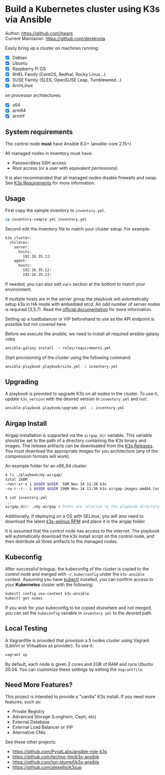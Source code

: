 # Build a Kubernetes cluster using K3s via Ansible

Author: <https://github.com/itwars>  
Current Maintainer: <https://github.com/dereknola>

Easily bring up a cluster on machines running:

- [X] Debian
- [X] Ubuntu
- [X] Raspberry Pi OS
- [X] RHEL Family (CentOS, Redhat, Rocky Linux...)
- [X] SUSE Family (SLES, OpenSUSE Leap, Tumbleweed...)
- [X] ArchLinux

on processor architectures:

- [X] x64
- [X] arm64
- [X] armhf

## System requirements

The control node **must** have Ansible 8.0+ (ansible-core 2.15+)

All managed nodes in inventory must have:
- Passwordless SSH access
- Root access (or a user with equivalent permissions) 

It is also recommended that all managed nodes disable firewalls and swap. See [K3s Requirements](https://docs.k3s.io/installation/requirements) for more information.

## Usage

First copy the sample inventory to `inventory.yml`.

```bash
cp inventory-sample.yml inventory.yml
```

Second edit the inventory file to match your cluster setup. For example:
```bash
k3s_cluster:
  children:
    server:
      hosts:
        192.16.35.11:
    agent:
      hosts:
        192.16.35.12:
        192.16.35.13:
```

If needed, you can also edit `vars` section at the bottom to match your environment.

If multiple hosts are in the server group the playbook will automatically setup k3s in HA mode with embedded etcd.
An odd number of server nodes is required (3,5,7). Read the [official documentation](https://docs.k3s.io/datastore/ha-embedded) for more information.

Setting up a loadbalancer or VIP beforehand to use as the API endpoint is possible but not covered here.

Before we execute the ansible, we need to install all required ansible-galaxy roles
```bash
ansible-galaxy install -r roles/requirements.yml
```

Start provisioning of the cluster using the following command:

```bash
ansible-playbook playbook/site.yml -i inventory.yml
```

## Upgrading

A playbook is provided to upgrade K3s on all nodes in the cluster. To use it, update `k3s_version` with the desired version in `inventory.yml` and run:

```bash
ansible-playbook playbook/upgrade.yml -i inventory.yml
```

## Airgap Install

Airgap installation is supported via the `airgap_dir` variable. This variable should be set to the path of a directory containing the K3s binary and images. The release artifacts can be downloaded from the [K3s Releases](https://github.com/k3s-io/k3s/releases). You must download the appropriate images for you architecture (any of the compression formats will work).

An example folder for an x86_64 cluster:
```bash
$ ls ./playbook/my-airgap/
total 248M
-rwxr-xr-x 1 $USER $USER  58M Nov 14 11:28 k3s
-rw-r--r-- 1 $USER $USER 190M Nov 14 11:30 k3s-airgap-images-amd64.tar.gz

$ cat inventory.yml
...
airgap_dir: ./my-airgap # Paths are relative to the playbook directory
```

Additionally, if deploying on a OS with SELinux, you will also need to download the latest [k3s-selinux RPM](https://github.com/k3s-io/k3s-selinux/releases/latest) and place it in the airgap folder.


It is assumed that the control node has access to the internet. The playbook will automatically download the k3s install script on the control node, and then distribute all three artifacts to the managed nodes. 

## Kubeconfig

After successful bringup, the kubeconfig of the cluster is copied to the control node  and merged with `~/.kube/config` under the `k3s-ansible` context.
Assuming you have [kubectl](https://kubernetes.io/docs/tasks/tools/#kubectl) installed, you can confirm access to your **Kubernetes** cluster with the following:

```bash
kubectl config use-context k3s-ansible
kubectl get nodes
```

If you wish for your kubeconfig to be copied elsewhere and not merged, you can set the `kubeconfig` variable in `inventory.yml` to the desired path.

## Local Testing

A Vagrantfile is provided that provision a 5 nodes cluster using Vagrant (LibVirt or Virtualbox as provider). To use it:

```bash
vagrant up
```

By default, each node is given 2 cores and 2GB of RAM and runs Ubuntu 20.04. You can customize these settings by editing the `Vagrantfile`.

## Need More Features?

This project is intended to provide a "vanilla" K3s install. If you need more features, such as:
- Private Registry
- Advanced Storage (Longhorn, Ceph, etc)
- External Database
- External Load Balancer or VIP
- Alternative CNIs

See these other projects:
- https://github.com/PyratLabs/ansible-role-k3s
- https://github.com/techno-tim/k3s-ansible
- https://github.com/jon-stumpf/k3s-ansible
- https://github.com/alexellis/k3sup
